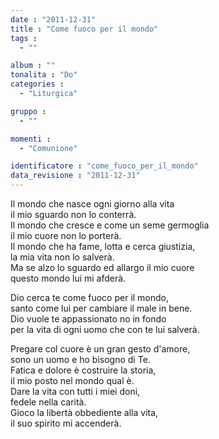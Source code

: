 ```yaml
---
date : "2011-12-31"
title : "Come fuoco per il mondo"
tags : 
  - ""

album : ""
tonalita : "Do"
categories : 
  - "Liturgica"

gruppo : 
  - ""

momenti : 
  - "Comunione"

identificatore : "come_fuoco_per_il_mondo"
data_revisione : "2011-12-31"
---
```

  
  
Il mondo che nasce ogni giorno alla vita  
il mio sguardo non lo conterrà.  
Il mondo che cresce e come un seme germoglia  
il mio cuore non lo porterà.  
Il mondo che ha fame, lotta e cerca giustizia,  
la mia vita non lo salverà.  
Ma se alzo lo sguardo ed allargo il mio cuore  
questo mondo lui mi afderà.  
  
  
Dio cerca te come fuoco per il mondo,  
santo come lui per cambiare il male in bene.  
Dio vuole te appassionato no in fondo  
per la vita di ogni uomo che con te lui salverà.  
  
  
Pregare col cuore è un gran gesto d'amore,  
sono un uomo e ho bisogno di Te.  
Fatica e dolore è costruire la storia,  
il mio posto nel mondo qual è.  
Dare la vita con tutti i miei doni,  
fedele nella carità.  
Gioco la libertà obbediente alla vita,  
il suo spirito mi accenderà.  
  
  
  
